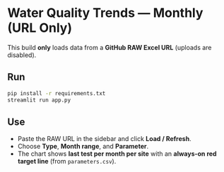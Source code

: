 
# Water Quality Trends — Monthly (URL Only)

This build **only** loads data from a **GitHub RAW Excel URL** (uploads are disabled).

## Run
```bash
pip install -r requirements.txt
streamlit run app.py
```

## Use
- Paste the RAW URL in the sidebar and click **Load / Refresh**.
- Choose **Type**, **Month range**, and **Parameter**.
- The chart shows **last test per month per site** with an **always-on red target line** (from `parameters.csv`).

